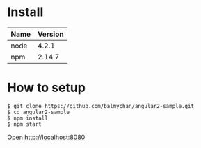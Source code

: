 # Install

|Name|Version|
| --- | --- |
|node|4.2.1|
|npm|2.14.7|

# How to setup

```
$ git clone https://github.com/balmychan/angular2-sample.git
$ cd angular2-sample
$ npm install
$ npm start
```

Open [http://localhost:8080](http://localhost:8080)
